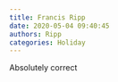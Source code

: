 ```yaml
---
title: Francis Ripp
date: 2020-05-04 09:40:45
authors: Ripp
categories: Holiday
---
```


 Absolutely correct
